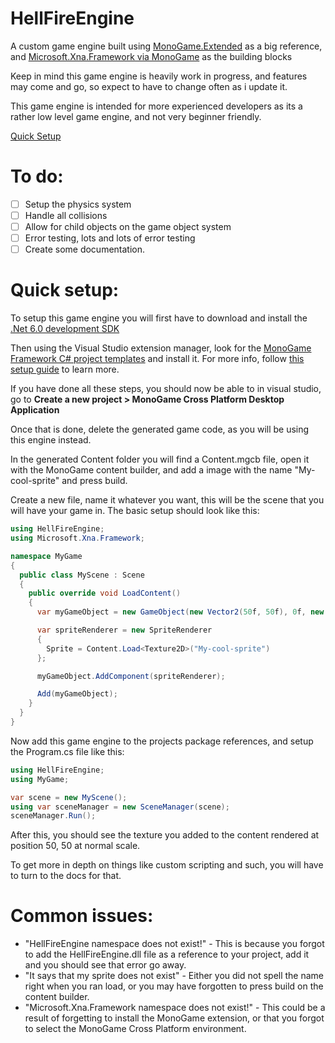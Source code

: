 # HellFireEngine
A custom game engine built using [MonoGame.Extended](https://github.com/craftworkgames/MonoGame.Extended) as a big reference, and [Microsoft.Xna.Framework via MonoGame](https://www.monogame.net/) as the building blocks

Keep in mind this game engine is heavily work in progress, and features may come and go, so expect to have to change often as i update it.

This game engine is intended for more experienced developers as its a rather low level game engine, and not very beginner friendly.

[Quick Setup](https://github.com/HellFireNeko/HellFireEngine/tree/main#quick-setup)

# To do:
  - [ ] Setup the physics system
  - [ ] Handle all collisions
  - [ ] Allow for child objects on the game object system
  - [ ] Error testing, lots and lots of error testing
  - [ ] Create some documentation.

# Quick setup:
To setup this game engine you will first have to download and install the [.Net 6.0 development SDK](https://dotnet.microsoft.com/en-us/download/dotnet/6.0)

Then using the Visual Studio extension manager, look for the [MonoGame Framework C# project templates](https://marketplace.visualstudio.com/items?itemName=MonoGame.MonoGame-Templates-VSExtension) and install it.
For more info, follow [this setup guide](https://docs.monogame.net/articles/getting_started/0_getting_started.html) to learn more.

If you have done all these steps, you should now be able to in visual studio, go to **Create a new project > MonoGame Cross Platform Desktop Application**

Once that is done, delete the generated game code, as you will be using this engine instead.

In the generated Content folder you will find a Content.mgcb file, open it with the MonoGame content builder, and add a image with the name "My-cool-sprite" and press build.

Create a new file, name it whatever you want, this will be the scene that you will have your game in. The basic setup should look like this:
```cs
using HellFireEngine;
using Microsoft.Xna.Framework;

namespace MyGame
{
  public class MyScene : Scene
  {
    public override void LoadContent()
    {
      var myGameObject = new GameObject(new Vector2(50f, 50f), 0f, new Vector2(1f, 1f), SceneManager);

      var spriteRenderer = new SpriteRenderer
      {
        Sprite = Content.Load<Texture2D>("My-cool-sprite")
      };

      myGameObject.AddComponent(spriteRenderer);

      Add(myGameObject);
    }
  }
}
```

Now add this game engine to the projects package references, and setup the Program.cs file like this:
```cs
using HellFireEngine;
using MyGame;

var scene = new MyScene();
using var sceneManager = new SceneManager(scene);
sceneManager.Run();
```

After this, you should see the texture you added to the content rendered at position 50, 50 at normal scale.

To get more in depth on things like custom scripting and such, you will have to turn to the docs for that.

# Common issues:
  - "HellFireEngine namespace does not exist!" - This is because you forgot to add the HellFireEngine.dll file as a reference to your project, add it and you should see that error go away.
  - "It says that my sprite does not exist" - Either you did not spell the name right when you ran load, or you may have forgotten to press build on the content builder.
  - "Microsoft.Xna.Framework namespace does not exist!" - This could be a result of forgetting to install the MonoGame extension, or that you forgot to select the MonoGame Cross Platform environment.

